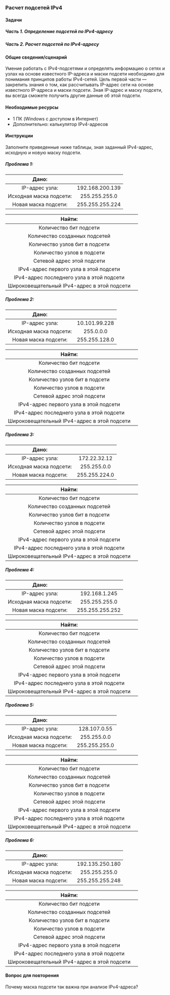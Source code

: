 ### Расчет подсетей IPv4
#### Задачи
##### Часть 1. Определение подсетей по IPv4-адресу
##### Часть 2. Расчет подсетей по IPv4-адресу
#### Общие сведения/сценарий
Умение работать с IPv4-подсетями и определять информацию о сетях и узлах на основе известного IP-адреса и маски подсети необходимо для понимания принципов работы IPv4-сетей. Цель первой части — закрепить знания о том, как рассчитывать IP-адрес сети на основе известного IP-адреса и маски подсети. Зная IP-адрес и маску подсети, вы всегда сможете получить другие данные об этой подсети.  
#### Необходимые ресурсы
- 1 ПК (Windows с доступом в Интернет)  
- Дополнительно: калькулятор IPv4-адресов  
#### Инструкции
Заполните приведенные ниже таблицы, зная заданный IPv4-адрес, исходную и новую маску подсети.  
##### Проблема 1:
|Дано: ||
|:---:|:---:|
|IP-адрес узла:|192.168.200.139|
|Исходная маска подсети:|255.255.255.0|
|Новая маска подсети:|255.255.255.224|  

|Найти: ||
|:---:|:---:|
|Количество бит подсети| |
|Количество созданных подсетей| |
|Количество узлов бит в подсети| |
|Количество узлов в подсети| |
|Сетевой адрес этой подсети| |
|IPv4-адрес первого узла в этой подсети| |
|IPv4-адрес последнего узла в этой подсети| |
|Широковещательный IPv4-адрес в этой подсети| |  

##### Проблема 2:
|Дано: ||
|:---:|:---:|
|IP-адрес узла:|10.101.99.228|
|Исходная маска подсети:|255.0.0.0|
|Новая маска подсети:|255.255.128.0|  

|Найти: ||
|:---:|:---:|
|Количество бит подсети| |
|Количество созданных подсетей| |
|Количество узлов бит в подсети| |
|Количество узлов в подсети| |
|Сетевой адрес этой подсети| |
|IPv4-адрес первого узла в этой подсети| |
|IPv4-адрес последнего узла в этой подсети| |
|Широковещательный IPv4-адрес в этой подсети| |  

##### Проблема 3:
|Дано: ||
|:---:|:---:|
|IP-адрес узла:|172.22.32.12|
|Исходная маска подсети:|255.255.0.0|
|Новая маска подсети:|255.255.224.0|  

|Найти: ||
|:---:|:---:|
|Количество бит подсети| |
|Количество созданных подсетей| |
|Количество узлов бит в подсети| |
|Количество узлов в подсети| |
|Сетевой адрес этой подсети| |
|IPv4-адрес первого узла в этой подсети| |
|IPv4-адрес последнего узла в этой подсети| |
|Широковещательный IPv4-адрес в этой подсети| |  

##### Проблема 4:
|Дано: ||
|:---:|:---:|
|IP-адрес узла:|192.168.1.245|
|Исходная маска подсети:|255.255.255.0|
|Новая маска подсети:|255.255.255.252|  

|Найти: ||
|:---:|:---:|
|Количество бит подсети| |
|Количество созданных подсетей| |
|Количество узлов бит в подсети| |
|Количество узлов в подсети| |
|Сетевой адрес этой подсети| |
|IPv4-адрес первого узла в этой подсети| |
|IPv4-адрес последнего узла в этой подсети| |
|Широковещательный IPv4-адрес в этой подсети| |  

##### Проблема 5:
|Дано: ||
|:---:|:---:|
|IP-адрес узла:|128.107.0.55|
|Исходная маска подсети:|255.255.0.0|
|Новая маска подсети:|255.255.255.0|  

|Найти: ||
|:---:|:---:|
|Количество бит подсети| |
|Количество созданных подсетей| |
|Количество узлов бит в подсети| |
|Количество узлов в подсети| |
|Сетевой адрес этой подсети| |
|IPv4-адрес первого узла в этой подсети| |
|IPv4-адрес последнего узла в этой подсети| |
|Широковещательный IPv4-адрес в этой подсети| |  

##### Проблема 6:
|Дано: ||
|:---:|:---:|
|IP-адрес узла:|192.135.250.180|
|Исходная маска подсети:|255.255.255.0|
|Новая маска подсети:|255.255.255.248|  

|Найти: ||
|:---:|:---:|
|Количество бит подсети| |
|Количество созданных подсетей| |
|Количество узлов бит в подсети| |
|Количество узлов в подсети| |
|Сетевой адрес этой подсети| |
|IPv4-адрес первого узла в этой подсети| |
|IPv4-адрес последнего узла в этой подсети| |
|Широковещательный IPv4-адрес в этой подсети| |  
#### Вопрос для повторения
Почему маска подсети так важна при анализе IPv4-адреса?  
